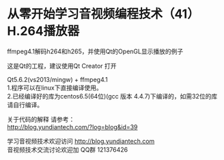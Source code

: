 # 从零开始学习音视频编程技术（41） H.264播放器
ffmpeg4.1解码h264和h265，并使用Qt的OpenGL显示播放的例子

这是Qt的工程，建议使用Qt Creator 打开

Qt5.6.2(vs2013/mingw) + ffmpeg4.1  
1.程序可以在linux下直接编译使用。  
2.已经编译好的库为centos6.5(64位)(gcc 版本 4.4.7)下编译的，如需32位的库请自行编译。 


关于代码的解释 请参考：  
http://blog.yundiantech.com/?log=blog&id=39  


学习音视频技术欢迎访问 http://blog.yundiantech.com  
音视频技术交流讨论欢迎加 QQ群 121376426  

